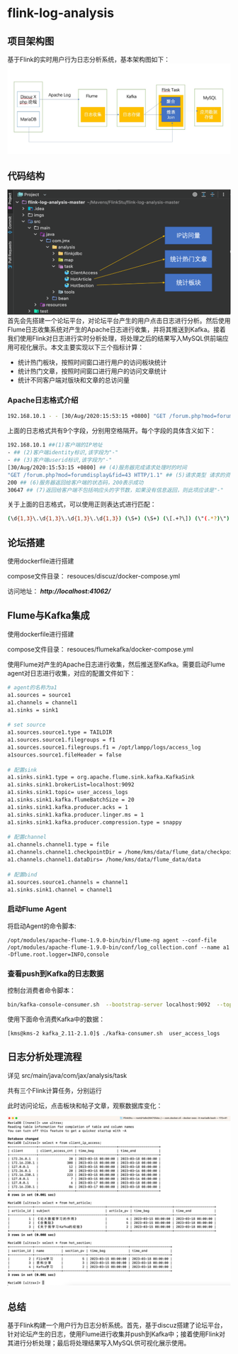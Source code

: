 # flink-log-analysis
## 项目架构图
基于Flink的实时用户行为日志分析系统，基本架构图如下：
![](./imgs/Process.jpg)
## 代码结构

![](./imgs/ProgramStructure.png)
首先会先搭建一个论坛平台，对论坛平台产生的用户点击日志进行分析。然后使用Flume日志收集系统对产生的Apache日志进行收集，并将其推送到Kafka。接着我们使用Flink对日志进行实时分析处理，将处理之后的结果写入MySQL供前端应用可视化展示。本文主要实现以下三个指标计算：

- 统计热门板块，按照时间窗口进行用户的访问板块统计
- 统计热门文章，按照时间窗口进行用户的访问文章统计
- 统计不同客户端对版块和文章的总访问量


### Apache日志格式介绍

```bash
192.168.10.1 - - [30/Aug/2020:15:53:15 +0800] "GET /forum.php?mod=forumdisplay&fid=43 HTTP/1.1" 200 30647 "http://kms-4/forum.php" "Mozilla/5.0 (Windows NT 10.0; Win64; x64) AppleWebKit/537.36 (KHTML, like Gecko) Chrome/84.0.4147.135 Safari/537.36"
```

上面的日志格式共有9个字段，分别用空格隔开。每个字段的具体含义如下：

```bash
192.168.10.1 ##(1)客户端的IP地址
- ## (2)客户端identity标识,该字段为"-"
- ## (3)客户端userid标识,该字段为"-"
[30/Aug/2020:15:53:15 +0800] ## (4)服务器完成请求处理时的时间
"GET /forum.php?mod=forumdisplay&fid=43 HTTP/1.1" ## (5)请求类型 请求的资源 使用的协议
200 ## (6)服务器返回给客户端的状态码，200表示成功
30647 ## (7)返回给客户端不包括响应头的字节数，如果没有信息返回，则此项应该是"-"
```

关于上面的日志格式，可以使用正则表达式进行匹配：

```bash
(\d{1,3}\.\d{1,3}\.\d{1,3}\.\d{1,3}) (\S+) (\S+) (\[.+?\]) (\"(.*?)\") (\d{3}) (\S+)")
```

## 论坛搭建
使用dockerfile进行搭建

compose文件目录： resouces/discuz/docker-compose.yml

访问地址： ***http://localhost:41062/***
## Flume与Kafka集成
使用dockerfile进行搭建

compose文件目录： resouces/flumekafka/docker-compose.yml

使用Flume对产生的Apache日志进行收集，然后推送至Kafka。需要启动Flume agent对日志进行收集，对应的配置文件如下：

```bash
# agent的名称为a1
a1.sources = source1
a1.channels = channel1
a1.sinks = sink1

# set source
a1.sources.source1.type = TAILDIR
a1.sources.source1.filegroups = f1
a1.sources.source1.filegroups.f1 = /opt/lampp/logs/access_log
a1sources.source1.fileHeader = false

# 配置sink
a1.sinks.sink1.type = org.apache.flume.sink.kafka.KafkaSink
a1.sinks.sink1.brokerList=localhost:9092
a1.sinks.sink1.topic= user_access_logs
a1.sinks.sink1.kafka.flumeBatchSize = 20
a1.sinks.sink1.kafka.producer.acks = 1
a1.sinks.sink1.kafka.producer.linger.ms = 1
a1.sinks.sink1.kafka.producer.compression.type = snappy

# 配置channel
a1.channels.channel1.type = file
a1.channels.channel1.checkpointDir = /home/kms/data/flume_data/checkpoint
a1.channels.channel1.dataDirs= /home/kms/data/flume_data/data

# 配置bind
a1.sources.source1.channels = channel1
a1.sinks.sink1.channel = channel1

```
### 启动Flume Agent

将启动Agent的命令脚本:

```shell
/opt/modules/apache-flume-1.9.0-bin/bin/flume-ng agent --conf-file /opt/modules/apache-flume-1.9.0-bin/conf/log_collection.conf --name a1 -Dflume.root.logger=INFO,console 
```
### 查看push到Kafka的日志数据

控制台消费者命令脚本：
```bash
bin/kafka-console-consumer.sh  --bootstrap-server localhost:9092  --topic $1 --from-beginning
```

使用下面命令消费Kafka中的数据：

```shell
[kms@kms-2 kafka_2.11-2.1.0]$ ./kafka-consumer.sh  user_access_logs
```

## 日志分析处理流程

详见 src/main/java/com/jax/analysis/task

共有三个Flink计算任务，分别运行

此时访问论坛，点击板块和帖子文章，观察数据库变化：

![](./imgs/result.jpg)

## 总结

基于Flink构建一个用户行为日志分析系统。首先，基于discuz搭建了论坛平台，针对论坛产生的日志，使用Flume进行收集并push到Kafka中；接着使用Flink对其进行分析处理；最后将处理结果写入MySQL供可视化展示使用。
